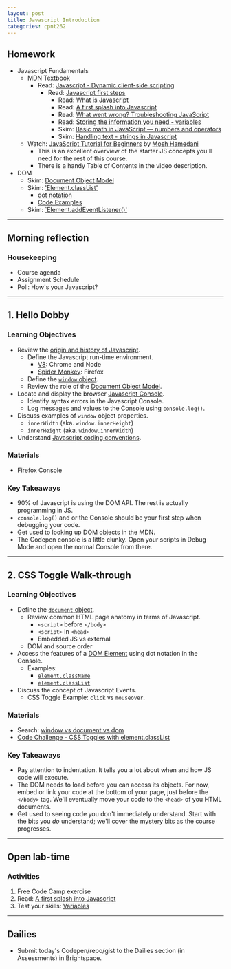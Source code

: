 ```yaml
---
layout: post
title: Javascript Introduction
categories: cpnt262
---
```


## Homework
- Javascript Fundamentals
  - MDN Textbook
    - Read: [Javascript - Dynamic client-side scripting](https://developer.mozilla.org/en-US/docs/Learn/JavaScript)
      - Read: [Javascript first steps](https://developer.mozilla.org/en-US/docs/Learn/JavaScript/First_steps)
        - Read: [What is Javascript](https://developer.mozilla.org/en-US/docs/Learn/JavaScript/First_steps/What_is_JavaScript)
        - Read: [A first splash into Javascript](https://developer.mozilla.org/en-US/docs/Learn/JavaScript/First_steps/A_first_splash)
        - Read: [What went wrong? Troubleshooting JavaScript](https://developer.mozilla.org/en-US/docs/Learn/JavaScript/First_steps/What_went_wrong)
        - Read: [Storing the information you need - variables](https://developer.mozilla.org/en-US/docs/Learn/JavaScript/First_steps/Variables)
        - Skim: [Basic math in JavaScript — numbers and operators](https://developer.mozilla.org/en-US/docs/Learn/JavaScript/First_steps/Math)
        - Skim: [Handling text - strings in Javascript](https://developer.mozilla.org/en-US/docs/Learn/JavaScript/First_steps/Strings)
  - Watch: [JavaScript Tutorial for Beginners](https://youtu.be/W6NZfCO5SIk) by [Mosh Hamedani](https://codewithmosh.com/)
    - This is an excellent overview of the starter JS concepts you'll need for the rest of this course.
    - There is a handy Table of Contents in the video description.
- DOM
  - Skim: [Document Object Model](https://developer.mozilla.org/en-US/docs/Web/API/Document_Object_Model)
  - Skim: ['Element.classList'](https://developer.mozilla.org/en-US/docs/Web/API/Element/classList)
    - [dot notation](https://developer.mozilla.org/en-US/docs/Learn/JavaScript/Objects/Basics#Dot_notation)
    - [Code Examples](https://developer.mozilla.org/en-US/docs/Web/API/Element/classList#Examples)
  - Skim: [`Element.addEventListener()'](https://developer.mozilla.org/en-US/docs/Web/API/EventTarget/addEventListener)


---

## Morning reflection
### Housekeeping
- Course agenda
- Assignment Schedule
- Poll: How's your Javascript?

---

## 1. Hello Dobby
### Learning Objectives
- Review the [origin and history of Javascript](https://developer.mozilla.org/en-US/docs/Glossary/JavaScript).
  - Define the Javascript run-time environment.
    - [V8](https://en.wikipedia.org/wiki/V8_(JavaScript_engine)): Chrome and Node
    - [Spider Monkey](https://en.wikipedia.org/wiki/SpiderMonkey): Firefox
  - Define the [`window` object](https://developer.mozilla.org/en-US/docs/Web/API/Window).
  - Review the role of the [Document Object Model](https://developer.mozilla.org/en-US/docs/Web/API/Document_Object_Model/Introduction).
- Locate and display the browser [Javascript Console](https://balsamiq.com/support/faqs/browserconsole/).
  - Identify syntax errors in the Javascript Console.
  - Log messages and values to the Console using `console.log()`.
- Discuss examples of `window` object properties.
  - `innerWidth` (aka. `window.innerHeight`)
  - `innerHeight` (aka. `window.innerWidth`)
- Understand [Javascript coding conventions](https://www.w3schools.com/js/js_conventions.asp).

### Materials
- Firefox Console

### Key Takeaways
- 90% of Javascript is using the DOM API. The rest is actually programming in JS.
- `console.log()` and or the Console should be your first step when debugging your code.
- Get used to looking up DOM objects in the MDN.
- The Codepen console is a little clunky. Open your scripts in Debug Mode and open the normal Console from there.

---

## 2. CSS Toggle Walk-through
### Learning Objectives
- Define the [`document` object](https://developer.mozilla.org/en-US/docs/Web/API/Document).
  - Review common HTML page anatomy in terms of Javascript.
    - `<script>` before `</body>`
    - `<script>` in `<head>`
    - Embedded JS vs external
  - DOM and source order
- Access the features of a [DOM Element](https://developer.mozilla.org/en-US/docs/Web/API/Element) using dot notation in the Console.
  - Examples:
    - [`element.className`](https://developer.mozilla.org/en-US/docs/Web/API/Element/className)
    - [`element.classList`](https://developer.mozilla.org/en-US/docs/Web/API/Element/classList)
- Discuss the concept of Javascript Events.
  - CSS Toggle Example: `click` vs `mouseover`.

### Materials
- Search: [window vs document vs dom](https://www.google.com/search?q=window+vs+document+vs+dom)
- [Code Challenge - CSS Toggles with element.classList](http://browsertherapy.com/challenges/css-toggles-with-classlist/)

### Key Takeaways
- Pay attention to indentation. It tells you a lot about when and how JS code will execute.
- The DOM needs to load before you can access its objects. For now, embed or link your code at the bottom of your page, just before the `</body>` tag. We'll eventually move your code to the `<head>` of you HTML documents.
- Get used to seeing code you don't immediately understand. Start with the bits you _do_ understand; we'll cover the mystery bits as the course progresses.

---

## Open lab-time
### Activities
1. Free Code Camp exercise
2. Read: [A first splash into Javascript](https://developer.mozilla.org/en-US/docs/Learn/JavaScript/First_steps/A_first_splash)
3. Test your skills: [Variables](https://developer.mozilla.org/en-US/docs/Learn/JavaScript/First_steps/Test_your_skills:_variables)


---

## Dailies
- Submit today's Codepen/repo/gist to the Dailies section (in Assessments) in Brightspace.